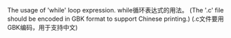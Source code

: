 The usage of 'while' loop expression.
while循环表达式的用法。
(The '.c' file should be encoded in GBK format to support Chinese printing.)
(.c文件要用GBK编码，用于支持中文)
